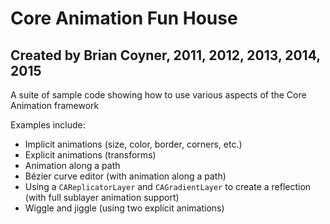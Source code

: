 # Core Animation Fun House
## Created by Brian Coyner, 2011, 2012, 2013, 2014, 2015

A suite of sample code showing how to use various aspects of the Core Animation framework

Examples include:

- Implicit animations (size, color, border, corners, etc.)
- Explicit animations (transforms)
- Animation along a path 
- Bézier curve editor (with animation along a path)
- Using a `CAReplicatorLayer` and `CAGradientLayer` to create a reflection (with full sublayer animation support)
- Wiggle and jiggle (using two explicit animations)